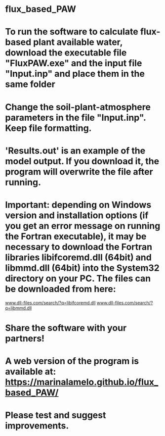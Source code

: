 # flux_based_PAW
# To run the software to calculate flux-based plant available water, download the executable file "FluxPAW.exe" and the input file "Input.inp" and place them in the same folder
# Change the soil-plant-atmosphere parameters in the file "Input.inp". Keep file formatting.
# 'Results.out' is an example of the model output. If you download it, the program will overwrite the file after running.
# Important: depending on Windows version and installation options (if you get an error message on running the Fortran executable), it may be necessary to download the Fortran libraries libifcoremd.dll (64bit) and libmmd.dll (64bit) into the System32 directory on your PC. The files can be downloaded from here: 
www.dll-files.com/search/?q=libifcoremd.dll
www.dll-files.com/search/?q=libmmd.dll
# Share the software with your partners!
# A web version of the program is available at: https://marinalamelo.github.io/flux_based_PAW/
# Please test and suggest improvements.
